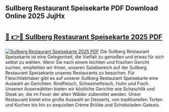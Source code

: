 ## Sullberg Restaurant Speisekarte PDF Download Online 2025 JujHx

# <h2><a href="http://gcao06.nevu.top/?p=Sullberg+Restaurant+Speisekarte">🔗 👉🔴 Sullberg Restaurant Speisekarte 2025 PDF</a></h2>

[![Sullberg Restaurant Speisekarte 2025 PDF](https://i.imgur.com/dBaPXMq.png)](http://gcao06.nevu.top/?p=Sullberg+Restaurant+Speisekarte)
Die Sullberg Restaurant Speisekarte ist eine Gelegenheit, die Vielfalt zu genießen und etwas für sich selbst zu wählen. Wenn Sie nach einem leichten und frischen Gericht suchen, empfehlen wir Ihnen, unseren Salatbereich auf der Sullberg Restaurant Speisekarte unseres Restaurants zu besuchen. Für Fleischliebhaber gibt es auf unserer Sullberg Restaurant Speisekarte eine Auswahl an Gerichten: Rindfleisch, Schweinefleisch, Huhn und Fisch. Unseren Auserwählten bieten wir köstliche Gerichte wie Schaschlik und Steak an, die im Feuer der alten Wälder zubereitet werden. Unser Restaurant bietet eine große Auswahl an Desserts, von traditionellen Torten und Kuchen bis hin zu exquisiten Crème Brûlée und Schokoladen-Gateais.
